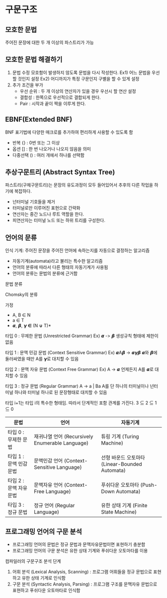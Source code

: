 # 구문구조

## 모호한 문법

주어진 문장에 대한 두 개 이상의 파스트리가 가능

## 모호한 문법 해결하기

1. 문법 수정
   모호함이 발생하지 않도록 문법을 다시 작성한다.
   Ex1) 어느 문법을 우선 할 것인지 설정
   Ex2) 어디까지가 특정 구문인지 구별을 할 수 있게 설정
2. 추가 조건을 부가
   - 우선 순위 : 두 개 이상의 연산자가 있을 경우 우선시 할 연산 설정
   - 결합성 : 한쪽으로 우선적으로 결합되게 한다.
   - Pair : 시작과 끝이 짝을 이루게 한다.

## EBNF(Extended BNF)

BNF 표기법에 다양한 매크로를 추가하여 편리하게 사용할 수 있도록 함

- 반복 {} : 0번 또는 그 이상
- 옵션 [] : 한 번 나오거나 나오지 않음을 의미
- 다중선택 () : 여러 개에서 하나를 선택함

## 추상구문트리 (Abstract Syntax Tree)

파스트리(구체구문트리)는 문장의 유도과정이 모두 들어있어서 추후의 다른 작업을 하기에 복잡하다.

- 넌터미널 기호들을 제거
- 터미널로만 이루어진 표현으로 간략화
- 연산자는 중간 노드나 루트 역할을 한다.
- 피연산자는 터미널 노드 또는 하위 트리를 구성한다.

## 언어의 문류

인식 기계: 주어진 문장을 주어진 언어에 속하는지를 자동으로 결정하는 알고리즘

- 자동기계(automata)라고 불리는 특수한 알고리즘
- 언어의 분류에 따라서 다른 형태의 자동기계가 사용됨
- 언어의 분류는 문법의 분류에 근거함

문법 분류

Chomsky의 분류

가정

- A, B ∈ N
- a ∈ T
- 𝞪, 𝞫, 𝞬 ∈ (N ∪ T)*

타입 0 : 무제한 문법 (Unrestricted Grammar)
Ex) 𝞪 -> 𝞫
생성규칙 형태에 제한이 없음

타입 1 :  문맥 민감 문법 (Context Sensitive Grammar)
Ex) 𝞪A𝞫 -> 𝞪𝞬𝞫
𝞪와 𝞫에 둘러싸였을 때만 A를 𝞬로 대치할 수 있음

타입 2 : 문맥 자유 문법 (Context Free Grammar)
Ex) A ->  𝞪
언제든지 A를 𝞪로 대치할 수 있음

타입 3 : 정규 문법 (Regular Grammar)
A -> a | Ba
A를 단 하나의 터미널이나 넌터미널 하나와 터미널 하나로 된 문장형태로 대치할 수 있음

타입 i+1는 타입 i의 특수한 형태임.
따라서 단계적인 포함 관계를 가진다.
3 ⊆ 2 ⊆ 1 ⊆ 0

| 문법                     | 언어                                            | 자동기계                                       |
| ------------------------ | ----------------------------------------------- | ---------------------------------------------- |
| 타입 0 : 무제한 문법     | 재귀나열 언어 (Recursively Enumerable Language) | 튜링 기계 (Turing Machine)                     |
| 타입 1 :  문맥 민감 문법 | 문맥민감 언어 (Context-Sensitive Language)      | 선형 바운드 오토마타 (Linear-Bounded Automata) |
| 타입 2 : 문맥 자유 문법  | 문맥자유 언어 (Context-Free Language)           | 푸쉬다운 오토마타 (Push-Down Automata)         |
| 타입 3 : 정규 문법       | 정규 언어 (Regular Language)                    | 유한 상태 기계 (Finite State Machine)          |

## 프로그래밍 언어의 구문 분석

- 프로그래밍 언어의 문법은 정규 문법과 문맥자유문법이면 표현하기 충분함
- 프로그래밍 언어의 구문 분석은 유한 상태 기계와 푸쉬다운 오토마타를 이용

컴파일러의 구문구조 분석 단계

1. 어휘 분석 (Lexical Analysis, Scanning) : 프로그램 어휘들을 정규 문법으로 표현하고 유한 상태 기계로 인식함
2. 구문 분석 (Syntactic Analysis, Parsing) : 프로그램 구조를 문맥자유 문법으로 표현하고 푸쉬다운 오토마타로 인식함
